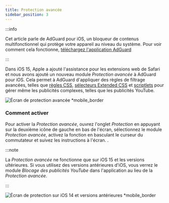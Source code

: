 ```yaml
---
title: Protection avancée
sidebar_position: 3
---
```


:::info

Cet article parle de AdGuard pour iOS, un bloqueur de contenus multifonctionnel qui protège votre appareil au niveau du système. Pour voir comment cela fonctionne, [téléchargez l'application AdGuard](https://agrd.io/download-kb-adblock)

:::

Dans iOS 15, Apple a ajouté l'assistance pour les extensions web de Safari et nous avons ajouté un nouveau module _Protection avancée_ à AdGuard pour iOS. Cela permet à AdGuard d'appliquer des règles de filtrage avancées, telles que [règles CSS](/general/ad-filtering/create-own-filters#cosmetic-css-rules), [sélecteurs Extended CSS](/general/ad-filtering/create-own-filters#extended-css-selectors) et [scriptlets](/general/ad-filtering/create-own-filters#scriptlets) pour gérer même les publicités complexes, telles que les publicités YouTube.

![Écran de protection avancée \*mobile_border](https://cdn.adtidy.org/public/Adguard/kb/iOS/features/protection_screen_15_en.jpeg)

### Comment activer

Pour activer la _Protection avancée_, ouvrez l'onglet _Protection_ en appuyant sur la deuxième icône de gauche en bas de l'écran, sélectionnez le module _Protection avancée_, activez la fonction en basculant le curseur du commutateur et suivez les instructions à l'écran. .

:::note

La _Protection avancée_ ne fonctionne que sur iOS 15 et les versions ultérieures. Si vous utilisez des versions antérieures d'iOS, vous verrez le module _Blocage des publicités YouTube_ dans l'application au lieu de la _Protection avancée_.

:::

![Écran de protection sur iOS 14 et versions antérieures \*mobile_border](https://cdn.adtidy.org/public/Adguard/kb/iOS/features/protection_screen_14_en.jpeg)

